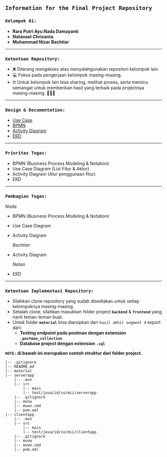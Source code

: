 ## **`Information for the Final Project Repository`**

### **`Kelompok 01:`**

- **Rara Putri Ayu Nada Damayanti**
- **Natanael Chrisanta**
- **Muhammad Nizar Bachtiar**

---

### **`Ketentuan Repository:`**

- ❌ Dilarang mengakses atau menyalahgunakan repositori kelompok lain.
- 💻 Fokus pada pengerjaan kelompok masing-masing.
- 🤓 Untuk kelompok lain bisa sharing, melihat proses, serta memicu semangat untuk memberikan hasil yang terbaik pada projectnya masing-masing. 💪💪💪

---

### **`Design & Documentation:`**

- [Use Case](https://drive.google.com/file/d/1j6kbhhvFmupDyja9QyTR5eP84uHKFCJU/view?usp=sharing)
- [BPMN](https://drive.google.com/file/d/1wQPPYtcKmyYeKlGI_rG7IV4wtXL7bF8-/view?usp=sharing)
- [Activity Diagram](https://drive.google.com/file/d/19pOcPBaodOtIL7f20nj_3wIZckBKk_4U/view?usp=sharing)
- [ERD](https://drive.google.com/file/d/1kxwILQZ7y2HNHsn8fq7MOeTewIK-4Rkv/view?usp=sharing)

---

### **`Prioritas Tugas:`**

- BPMN (Business Process Modeling & Notation)
- Use Case Diagram (List Fitur & Aktor)
- Activity Diagram (Alur penggunaan fitur)
- ERD

---

### **`Pembagian Tugas:`**
  
  *Nada*
- BPMN (Business Process Modeling & Notation)
- Use Case Diagram
- Activity Diagram 

  *Bachtiar*
- Activity Diagram

  *Natan*
- ERD

---

### **`Ketentuan Implementasi Repository:`**

- Silahkan clone repository yang sudah disediakan untuk setiap kelompoknya masing-masing.
- Setalah clone, silahkan masukkan folder project **`backend`** & **`frontend`** yang nanti teman-teman buat.
- Untuk folder **`material`** bisa diarsipkan dari `hasil akhir segment 4` export dari:
  - **Testing endpoint pada postman dengan extension `.postman_collection`**
  - **Database project dengan extension `.sql`**

**`NOTE:` di bawah ini merupakan contoh struktur dari folder project.**

```
|-- .gitignore
|-- README.md
|-- material
|-- serverapp
    |-- .mvn
    |-- src
        |-- main
        |-- test/java/id/co/mii/serverapp
    |-- .gitignore
    |-- mvnw
    |-- mvwn.cmd
    |-- pom.xml
|-- clientapp
    |-- .mvn
    |-- src
        |-- main
        |-- test/java/id/co/mii/clientapp
    |-- .gitignore
    |-- mvnw
    |-- mvwn.cmd
    |-- pom.xml
```
